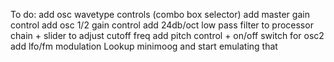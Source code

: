 To do:
add osc wavetype controls (combo box selector)
add master gain control
add osc 1/2 gain control
add 24db/oct low pass filter to processor chain + slider to adjust cutoff freq
add pitch control + on/off switch for osc2
add lfo/fm modulation
Lookup minimoog and start emulating that
